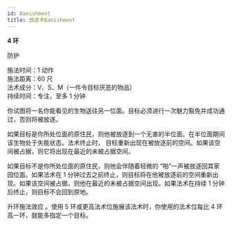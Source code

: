 ```yaml
---
id: Banishment
title: 放逐术Banishment
---
```


**4 环**

防护

施法时间：1 动作  
施法距离：60 尺  
法术成分：V、S、M（一件令目标厌恶的物品）  
持续时间：专注，至多 1 分钟

你试图将一名你能看见的生物送往另一位面。目标必须进行一次魅力豁免并成功通过，否则将被放逐。

如果目标是你所处位面的原住民，则他被放逐到一个无害的半位面。在半位面期间该生物处于失能状态。法术终止时，
目标重新出现在被放逐前的空间。如果该空间被占据，则它将出现在最近的未被占据空间。

如果目标不是你所处位面的原住民，则他会伴随着轻微的
“啪”一声被放逐回其家园位面。如果法术在 1 分钟过去之前终止，则目标将在他被放逐前的空间重新出现。如果该空间被占据，则他在最近的未被占据空间出现。如果法术在持续 1 分钟后终止，则目标不会回到原地。

升环施法效应
。使用 5 环或更高法术位施展该法术时，你使用的法术位每比 4 环高一环，就能多指定一个目标。
